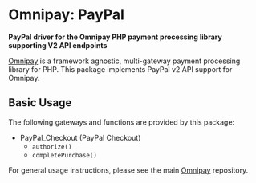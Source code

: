 # Omnipay: PayPal

**PayPal driver for the Omnipay PHP payment processing library supporting V2 API endpoints**

[Omnipay](https://github.com/thephpleague/omnipay) is a framework agnostic, multi-gateway payment
processing library for PHP. This package implements PayPal v2 API support for Omnipay.

## Basic Usage

The following gateways and functions are provided by this package:

* PayPal_Checkout (PayPal Checkout)
    * `authorize()`
    * `completePurchase()`

For general usage instructions, please see the main [Omnipay](https://github.com/thephpleague/omnipay) repository.
